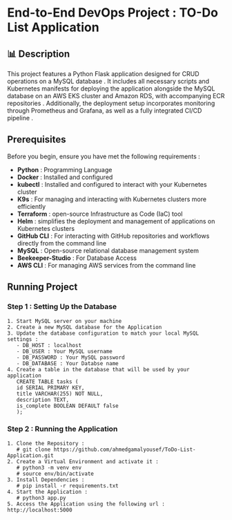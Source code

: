 # End-to-End DevOps Project : TO-Do List Application
## 📊 Description 
This project features a Python Flask application designed for CRUD operations on a MySQL database . It includes all necessary scripts and Kubernetes manifests for deploying the application alongside the MySQL database on an AWS EKS cluster and Amazon RDS, with accompanying ECR repositories . Additionally, the deployment setup incorporates monitoring through Prometheus and Grafana, as well as a fully integrated CI/CD pipeline .
## Prerequisites 
Before you begin, ensure you have met the following requirements :

- **Python** : Programming Language
- **Docker** : Installed and configured
- **kubectl** : Installed and configured to interact with your Kubernetes cluster
- **K9s** : For managing and interacting with Kubernetes clusters more efficiently
- **Terraform** : open-source Infrastructure as Code (IaC) tool
- **Helm** : simplifies the deployment and management of applications on Kubernetes clusters
- **GitHub CLI** : For interacting with GitHub repositories and workflows directly from the command line
- **MySQL** : Open-source relational database management system
- **Beekeeper-Studio** : For Database Access
- **AWS CLI** : For managing AWS services from the command line

## Running Project
### Step 1 : Setting Up the Database
    1. Start MySQL server on your machine
    2. Create a new MySQL database for the Application
    3. Update the database configuration to match your local MySQL settings : 
       - DB_HOST : localhost
       - DB_USER : Your MySQL username 
       - DB_PASSWORD : Your MySQL password
       - DB_DATABASE : Your Databse name 
    4. Create a table in the database that will be used by your application
       CREATE TABLE tasks (
       id SERIAL PRIMARY KEY,
       title VARCHAR(255) NOT NULL,
       description TEXT,
       is_complete BOOLEAN DEFAULT false
       );

### Step 2 : Running the Application
    1. Clone the Repository :
       # git clone https://github.com/ahmedgamalyousef/ToDo-List-Application.git
    2. Create a Virtual Environment and activate it :
       # python3 -m venv env
       # source env/bin/activate   
    3. Install Dependencies :
       # pip install -r requirements.txt
    4. Start the Application :
       # python3 app.py
    5. Access the Application using the following url : http://localhost:5000